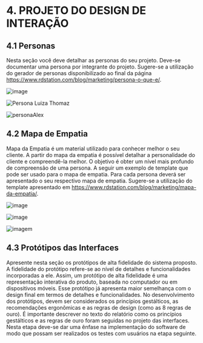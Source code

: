 # 4. PROJETO DO DESIGN DE INTERAÇÃO

## 4.1 Personas
Nesta seção você deve detalhar as personas do seu projeto. Deve-se documentar uma persona por integrante do projeto. Sugere-se a utilização do gerador de personas disponibilizado ao final da página https://www.rdstation.com/blog/marketing/persona-o-que-e/.

![image](https://github.com/user-attachments/assets/5c2d8ed9-61e5-4011-b469-36b4f26a388c)

![Persona Luiza Thomaz](https://github.com/user-attachments/assets/ddd4ab7c-af64-4c34-8559-a9213b116ab6)

![personaAlex](https://github.com/user-attachments/assets/d70e3d3e-23ca-4493-b53d-69459a48e48b)


## 4.2 Mapa de Empatia
Mapa da Empatia é um material utilizado para conhecer melhor o seu cliente. A partir do mapa da empatia é possível detalhar a personalidade do cliente e compreendê-la melhor. O objetivo é obter um nível mais profundo de compreensão de uma persona. A seguir um exemplo de template que pode ser usado para o mapa de empatia. Para cada persona deverá ser apresentado o seu respectivo mapa de empatia. Sugere-se a utilização do template apresentado em https://www.rdstation.com/blog/marketing/mapa-da-empatia/.

![image](https://github.com/user-attachments/assets/f9c6c0e6-f60c-4fec-9551-40aedc29b2b2)

![image](https://github.com/user-attachments/assets/c07e9e48-e7d5-4d87-8299-2ca7cceb33ce)

![imagem](https://github.com/user-attachments/assets/83505147-53bb-4271-b0e4-d0306d1db611)

## 4.3 Protótipos das Interfaces
Apresente nesta seção os protótipos de alta fidelidade do sistema proposto. A fidelidade do protótipo refere-se ao nível de detalhes e funcionalidades incorporadas a ele. Assim, um protótipo de alta fidelidade é uma representação interativa do produto, baseada no computador ou em dispositivos móveis. Esse protótipo já apresenta maior semelhança com o design final em termos de detalhes e funcionalidades. No desenvolvimento dos protótipos, devem ser considerados os princípios gestálticos, as recomendações ergonômicas e as regras de design (como as 8 regras de ouro). É importante descrever no texto do relatório como os princípios gestálticos e as regras de ouro foram seguidas no projeto das interfaces. Nesta etapa deve-se dar uma ênfase na implementação do software de modo que possam ser realizados os testes com usuários na etapa seguinte.

